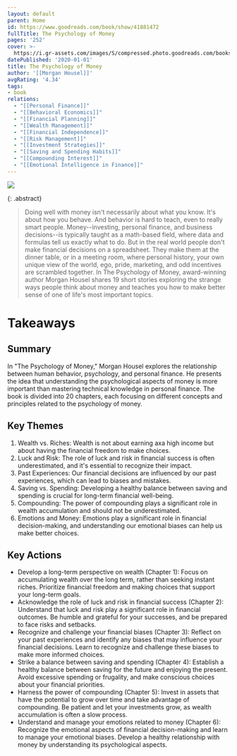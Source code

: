 ```yaml
---
layout: default
parent: Home
id: https://www.goodreads.com/book/show/41881472
fullTitle: The Psychology of Money
pages: '252'
cover: >-
  https://i.gr-assets.com/images/S/compressed.photo.goodreads.com/books/1581527774l/41881472._SY475_.jpg
datePublished: '2020-01-01'
title: The Psychology of Money
author: '[[Morgan Housel]]'
avgRating: '4.34'
tags: 
- book
relations:
  - "[[Personal Finance]]"
  - "[[Behavioral Economics]]"
  - "[[Financial Planning]]"
  - "[[Wealth Management]]"
  - "[[Financial Independence]]"
  - "[[Risk Management]]"
  - "[[Investment Strategies]]"
  - "[[Saving and Spending Habits]]"
  - "[[Compounding Interest]]"
  - "[[Emotional Intelligence in Finance]]"
---
```

![](https://i.gr-assets.com/images/S/compressed.photo.goodreads.com/books/1581527774l/41881472._SY475_.jpg)

{: .abstract}
> Doing well with money isn't necessarily about what you know. It's about how you behave. And behavior is hard to teach, even to really smart people. Money--investing, personal finance, and business decisions--is typically taught as a math-based field, where data and formulas tell us exactly what to do. But in the real world people don't make financial decisions on a spreadsheet. They make them at the dinner table, or in a meeting room, where personal history, your own unique view of the world, ego, pride, marketing, and odd incentives are scrambled together. In The Psychology of Money, award-winning author Morgan Housel shares 19 short stories exploring the strange ways people think about money and teaches you how to make better sense of one of life's most important topics.

# Takeaways
## Summary
In "The Psychology of Money," Morgan Housel explores the relationship between human behavior, psychology, and personal finance. He presents the idea that understanding the psychological aspects of money is more important than mastering technical knowledge in personal finance. The book is divided into 20 chapters, each focusing on different concepts and principles related to the psychology of money.
## Key Themes
1. Wealth vs. Riches: Wealth is not about earning axa high income but about having the financial freedom to make choices.
2. Luck and Risk: The role of luck and risk in financial success is often underestimated, and it's essential to recognize their impact.
3. Past Experiences: Our financial decisions are influenced by our past experiences, which can lead to biases and mistakes.
4. Saving vs. Spending: Developing a healthy balance between saving and spending is crucial for long-term financial well-being.
5. Compounding: The power of compounding plays a significant role in wealth accumulation and should not be underestimated.
6. Emotions and Money: Emotions play a significant role in financial decision-making, and understanding our emotional biases can help us make better choices.
## Key Actions
- Develop a long-term perspective on wealth (Chapter 1): Focus on accumulating wealth over the long term, rather than seeking instant riches. Prioritize financial freedom and making choices that support your long-term goals.
- Acknowledge the role of luck and risk in financial success (Chapter 2): Understand that luck and risk play a significant role in financial outcomes. Be humble and grateful for your successes, and be prepared to face risks and setbacks.
- Recognize and challenge your financial biases (Chapter 3): Reflect on your past experiences and identify any biases that may influence your financial decisions. Learn to recognize and challenge these biases to make more informed choices.
- Strike a balance between saving and spending (Chapter 4): Establish a healthy balance between saving for the future and enjoying the present. Avoid excessive spending or frugality, and make conscious choices about your financial priorities.
- Harness the power of compounding (Chapter 5): Invest in assets that have the potential to grow over time and take advantage of compounding. Be patient and let your investments grow, as wealth accumulation is often a slow process.
- Understand and manage your emotions related to money (Chapter 6): Recognize the emotional aspects of financial decision-making and learn to manage your emotional biases. Develop a healthy relationship with money by understanding its psychological aspects.